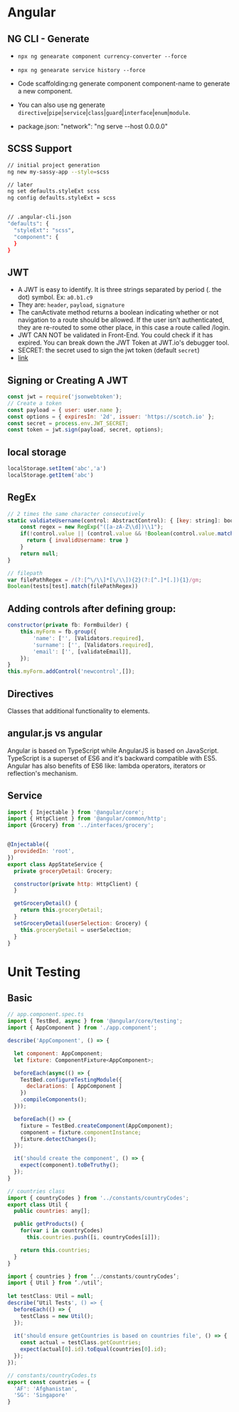 
# Angular

## NG CLI - Generate
* `npx ng genearate component currency-converter --force`
* `npx ng genearate service history --force`

* Code scaffolding:ng generate component component-name to generate a new component. 
* You can also use ng generate `directive`|`pipe`|`service`|`class`|`guard`|`interface`|`enum`|`module`.
* package.json: "network": "ng serve --host 0.0.0.0"

## SCSS Support
```sh
// initial project generation
ng new my-sassy-app --style=scss

// later
ng set defaults.styleExt scss
ng config defaults.styleExt = scss


// .angular-cli.json
"defaults": {
  "styleExt": "scss",
  "component": {
  }
}
```

## JWT
* A JWT is easy to identify. It is three strings separated by period (. the dot) symbol. Ex: `a0.b1.c9`
* They are: `header`, `payload`, `signature`
* The canActivate method returns a boolean indicating whether or not navigation to a route should be allowed. If the user isn’t authenticated, they are re-routed to some other place, in this case a route called /login.
* JWT CAN NOT be validated in Front-End. You could check if it has expired.
You can break down the JWT Token at JWT.io's debugger tool.
* SECRET: the secret used to sign the jwt token (default `secret`)
* [link](https://gist.github.com/hamzeen/824761ffe3c605fa3c7ee270d871dc51)

## Signing or Creating A JWT
```js
const jwt = require('jsonwebtoken');
// Create a token
const payload = { user: user.name };
const options = { expiresIn: '2d', issuer: 'https://scotch.io' };
const secret = process.env.JWT_SECRET;
const token = jwt.sign(payload, secret, options);
```
## local storage
```js
localStorage.setItem('abc','a')
localStorage.getItem('abc')
```

## RegEx

```js
// 2 times the same character consecutively
static valdiateUsername(control: AbstractControl): { [key: string]: boolean } | null {
    const regex = new RegExp("([a-zA-Z\\d])\\1");
    if(!control.value || (control.value && !Boolean(control.value.match(regex)))) {
      return { invalidUsername: true }
    }
    return null;
}
```

```js
// filepath
var filePathRegex = /(?:[^\/\\]*[\/\\]){2}(?:[^.]*[.]){1}/gm;
Boolean(tests[test].match(filePathRegex))
```


## Adding controls after defining group:
```js
constructor(private fb: FormBuilder) {
    this.myForm = fb.group({
        'name': ['', [Validators.required],
        'surname': ['', [Validators.required],
        'email': ['', [validateEmail]],
    });
}
this.myForm.addControl('newcontrol',[]);
```



## Directives
Classes that additional functionality to elements.

## angular.js vs angular
Angular is based on TypeScript while AngularJS is based on JavaScript.  
TypeScript is a superset of ES6 and it's backward compatible with ES5.  
Angular has also benefits of ES6 like: lambda operators, iterators or reflection's mechanism.

## Service
```javascript
import { Injectable } from '@angular/core';
import { HttpClient } from '@angular/common/http';
import {Grocery} from '../interfaces/grocery';


@Injectable({
  providedIn: 'root',
})
export class AppStateService {
  private groceryDetail: Grocery;

  constructor(private http: HttpClient) {
  }

  getGroceryDetail() {
    return this.groceryDetail;
  }
  setGroceryDetail(userSelection: Grocery) {
    this.groceryDetail = userSelection;
  }
}

```


# Unit Testing

## Basic
```js
// app.component.spec.ts
import { TestBed, async } from '@angular/core/testing';
import { AppComponent } from './app.component';

describe('AppComponent', () => {

  let component: AppComponent;
  let fixture: ComponentFixture<AppComponent>;

  beforeEach(async(() => {
    TestBed.configureTestingModule({
      declarations: [ AppComponent ]
    })
    .compileComponents();
  }));

  beforeEach(() => {
    fixture = TestBed.createComponent(AppComponent);
    component = fixture.componentInstance;
    fixture.detectChanges();
  });

  it('should create the component', () => {
    expect(component).toBeTruthy();
  });
}
```

```js
// countries class
import { countryCodes } from '../constants/countryCodes';
export class Util {
  public countries: any[];

  public getProducts() {
    for(var i in countryCodes)
      this.countries.push([i, countryCodes[i]]);

    return this.countries;
  }
}

import { countries } from ‘../constants/countryCodes’;
import { Util } from ‘./util’;
 
let testClass: Util = null;
describe(‘Util Tests', () => {
  beforeEach(() => {
    testClass = new Util();
  });
 
  it('should ensure getCountries is based on countries file', () => {
    const actual = testClass.getCountries;
    expect(actual[0].id).toEqual(countries[0].id);
  });
});

// constants/countryCodes.ts
export const countries = {
  'AF': 'Afghanistan',
  'SG': 'Singapore'
}
```

